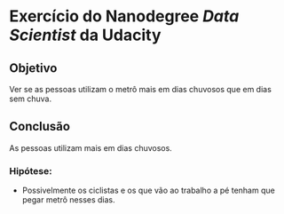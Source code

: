 # Exercício do Nanodegree _Data Scientist_ da Udacity


## Objetivo

Ver se as pessoas utilizam o metrô mais em dias chuvosos que em dias sem chuva.

## Conclusão

As pessoas utilizam mais em dias chuvosos.

### Hipótese:
* Possivelmente os ciclistas e os que vão ao trabalho a pé tenham que pegar metrô nesses dias.
